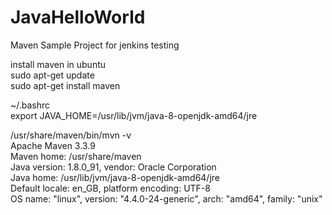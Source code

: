 # JavaHelloWorld
Maven Sample Project for jenkins testing

install maven in ubuntu  
sudo apt-get update  
sudo apt-get install maven  

~/.bashrc  
export JAVA_HOME=/usr/lib/jvm/java-8-openjdk-amd64/jre  

/usr/share/maven/bin/mvn -v  
Apache Maven 3.3.9  
Maven home: /usr/share/maven  
Java version: 1.8.0_91, vendor: Oracle Corporation  
Java home: /usr/lib/jvm/java-8-openjdk-amd64/jre  
Default locale: en_GB, platform encoding: UTF-8  
OS name: "linux", version: "4.4.0-24-generic", arch: "amd64", family: "unix"  


